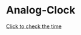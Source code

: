 # Analog-Clock
[Click to check the time](https://patristical-pronoun.000webhostapp.com/RealTime%20Clock/JavaScript-Clock/)
